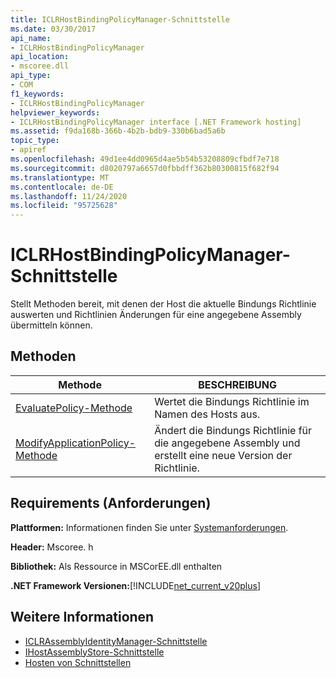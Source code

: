 ```yaml
---
title: ICLRHostBindingPolicyManager-Schnittstelle
ms.date: 03/30/2017
api_name:
- ICLRHostBindingPolicyManager
api_location:
- mscoree.dll
api_type:
- COM
f1_keywords:
- ICLRHostBindingPolicyManager
helpviewer_keywords:
- ICLRHostBindingPolicyManager interface [.NET Framework hosting]
ms.assetid: f9da168b-366b-4b2b-bdb9-330b6bad5a6b
topic_type:
- apiref
ms.openlocfilehash: 49d1ee4dd0965d4ae5b54b53208809cfbdf7e718
ms.sourcegitcommit: d8020797a6657d0fbbdff362b80300815f682f94
ms.translationtype: MT
ms.contentlocale: de-DE
ms.lasthandoff: 11/24/2020
ms.locfileid: "95725628"
---
```

# <a name="iclrhostbindingpolicymanager-interface"></a>ICLRHostBindingPolicyManager-Schnittstelle

Stellt Methoden bereit, mit denen der Host die aktuelle Bindungs Richtlinie auswerten und Richtlinien Änderungen für eine angegebene Assembly übermitteln können.  
  
## <a name="methods"></a>Methoden  
  
|Methode|BESCHREIBUNG|  
|------------|-----------------|  
|[EvaluatePolicy-Methode](iclrhostbindingpolicymanager-evaluatepolicy-method.md)|Wertet die Bindungs Richtlinie im Namen des Hosts aus.|  
|[ModifyApplicationPolicy-Methode](iclrhostbindingpolicymanager-modifyapplicationpolicy-method.md)|Ändert die Bindungs Richtlinie für die angegebene Assembly und erstellt eine neue Version der Richtlinie.|  
  
## <a name="requirements"></a>Requirements (Anforderungen)  

 **Plattformen:** Informationen finden Sie unter [Systemanforderungen](../../get-started/system-requirements.md).  
  
 **Header:** Mscoree. h  
  
 **Bibliothek:** Als Ressource in MSCorEE.dll enthalten  
  
 **.NET Framework Versionen:**[!INCLUDE[net_current_v20plus](../../../../includes/net-current-v20plus-md.md)]  
  
## <a name="see-also"></a>Weitere Informationen

- [ICLRAssemblyIdentityManager-Schnittstelle](iclrassemblyidentitymanager-interface.md)
- [IHostAssemblyStore-Schnittstelle](ihostassemblystore-interface.md)
- [Hosten von Schnittstellen](hosting-interfaces.md)
